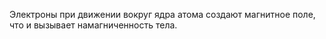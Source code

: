 Электроны при движении вокруг ядра атома создают магнитное поле, что и вызывает намагниченность тела.
